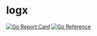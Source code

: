 # logx

[![Go Report Card](https://goreportcard.com/badge/github.com/xoctopus/logx)](https://goreportcard.com/report/github.com/xoctopus/logx)
[![Go Reference](https://pkg.go.dev/badge/github.com/xoctopus/logx.svg)](https://pkg.go.dev/github.com/xoctopus/logx)
